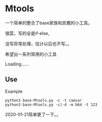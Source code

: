 # Mtools

一个简单的整合了base家族和凯撒的小工具。

很菜，写的全是if-else,

没写异常处理，估计以后也不写。。

希望出一系列常用的小工具

Loading……

## Use

Example

```
python3 base-Mtools.py -c -t caesar
python3 base-Mtools.py -c|-d -m b64 -t 123 
```
2020-01-21简单更了一下。。
